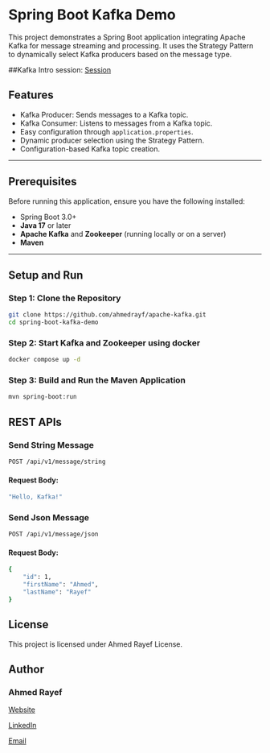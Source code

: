 # Spring Boot Kafka Demo

This project demonstrates a Spring Boot application integrating Apache Kafka for message streaming and processing. It uses the Strategy Pattern to dynamically select Kafka producers based on the message type.

##Kafka Intro session:
[Session](https://docs.google.com/presentation/d/1gu6QNSRF0heW_n7aZXaR5HohxW6sQPJlZgKuBX272Jc/edit#slide=id.gc6f980f91_0_33)


## Features
- Kafka Producer: Sends messages to a Kafka topic.
- Kafka Consumer: Listens to messages from a Kafka topic.
- Easy configuration through `application.properties`.
- Dynamic producer selection using the Strategy Pattern.
- Configuration-based Kafka topic creation.

---

## Prerequisites
Before running this application, ensure you have the following installed:
- Spring Boot 3.0+
- **Java 17** or later
- **Apache Kafka** and **Zookeeper** (running locally or on a server)
- **Maven**

---

## Setup and Run
### Step 1: Clone the Repository
```bash
git clone https://github.com/ahmedrayf/apache-kafka.git
cd spring-boot-kafka-demo
```
### Step 2: Start Kafka and Zookeeper using docker
```bash
docker compose up -d 
```

### Step 3: Build and Run the Maven Application
```bash
mvn spring-boot:run
```
## REST APIs
### Send String Message
```bash
POST /api/v1/message/string
```
#### Request Body:
```bash
"Hello, Kafka!"
```

### Send Json Message
``` bash
POST /api/v1/message/json
```
#### Request Body:
```bash
{
    "id": 1,
    "firstName": "Ahmed",
    "lastName": "Rayef"
}

```

## License
This project is licensed under Ahmed Rayef License.

## Author
### Ahmed Rayef

[Website](https://ahmedrayf.github.io/)

[LinkedIn](https://www.linkedin.com/in/ahmedrayf/)

[Email](ahmedrayf@hotmail.com)


